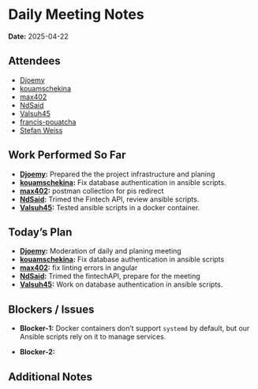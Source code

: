 # 
# # 
# Daily Meeting Notes

**Date:** 2025-04-22

## Attendees
- [Djoemy](https://github.com/Djoemy)
- [kouamschekina](https://github.com/kouamschekina)
- [max402](https://github.com/max402)
- [NdSaid](https://github.com/NdSaid)
- [Valsuh45](https://github.com/Valsuh45)
- [francis-pouatcha](https://github.com/francis-pouatcha)
- [Stefan Weiss](https://github.com/swador)

## Work Performed So Far
- **[Djoemy](https://github.com/Djoemy):** Prepared the the project infrastructure and planing
- **[kouamschekina](https://github.com/kouamschekina):** Fix database authentication in ansible scripts.
- **[max402](https://github.com/max402):** postman collection for pis redirect
- **[NdSaid](https://github.com/NdSaid):** Trimed the Fintech API, review ansible scripts.
- **[Valsuh45](https://github.com/Valsuh45):** Tested ansible scripts in a docker container.

## Today’s Plan
- **[Djoemy](https://github.com/Djoemy):** Moderation of daily and planing meeting
- **[kouamschekina](https://github.com/kouamschekina):** Fix database authentication in ansible scripts
- **[max402](https://github.com/max402):** fix linting errors in angular
- **[NdSaid](https://github.com/NdSaid):** Trimed the fintechAPI, prepare for the meeting 
- **[Valsuh45](https://github.com/Valsuh45):** Work on database authentication in ansible scripts.

## Blockers / Issues
- **Blocker-1:** Docker containers don’t support `systemd` by default, but our Ansible scripts rely on it to manage services.

- **Blocker-2:** 

## Additional Notes
